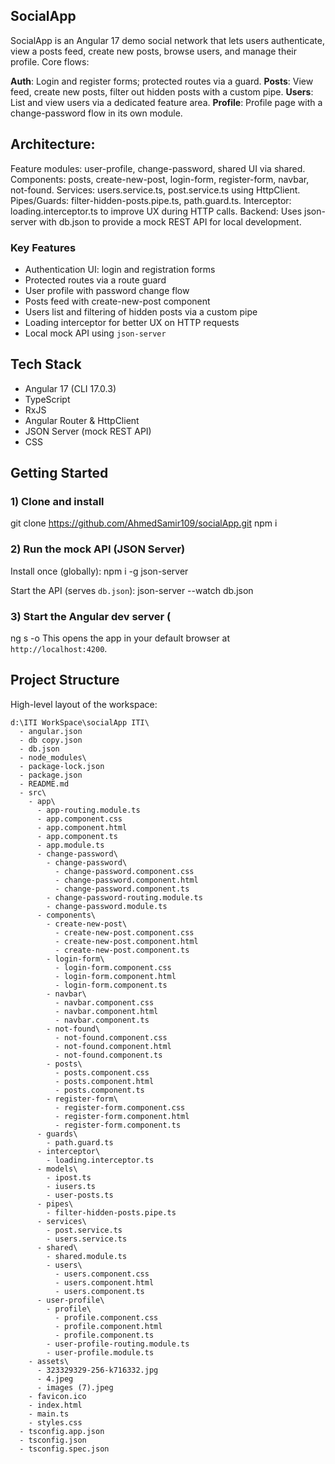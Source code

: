 ## SocialApp
SocialApp is an Angular 17 demo social network that lets users authenticate, view a posts feed, create new posts, browse users, and manage their profile.
Core flows:

**Auth**: Login and register forms; protected routes via a guard.
**Posts**: View feed, create new posts, filter out hidden posts with a custom pipe.
**Users**: List and view users via a dedicated feature area.
**Profile**: Profile page with a change-password flow in its own module.

## Architecture:
Feature modules: user-profile, change-password, shared UI via shared.
Components: posts, create-new-post, login-form, register-form, navbar, not-found.
Services: users.service.ts, post.service.ts using HttpClient.
Pipes/Guards: filter-hidden-posts.pipe.ts, path.guard.ts.
Interceptor: loading.interceptor.ts to improve UX during HTTP calls.
Backend:
Uses json-server with db.json to provide a mock REST API for local development.

### Key Features
- Authentication UI: login and registration forms
- Protected routes via a route guard
- User profile with password change flow
- Posts feed with create-new-post component
- Users list and filtering of hidden posts via a custom pipe
- Loading interceptor for better UX on HTTP requests
- Local mock API using `json-server`

## Tech Stack
- Angular 17 (CLI 17.0.3)
- TypeScript
- RxJS
- Angular Router & HttpClient
- JSON Server (mock REST API)
- CSS

## Getting Started

### 1) Clone and install
git clone https://github.com/AhmedSamir109/socialApp.git
npm i


### 2) Run the mock API (JSON Server)
Install once (globally):
npm i -g json-server

Start the API (serves `db.json`):
json-server --watch db.json

### 3) Start the Angular dev server  (
ng s -o 
This opens the app in your default browser at `http://localhost:4200`.



## Project Structure
High-level layout of the workspace:
```text
d:\ITI WorkSpace\socialApp ITI\
  - angular.json
  - db copy.json
  - db.json
  - node_modules\
  - package-lock.json
  - package.json
  - README.md
  - src\
    - app\
      - app-routing.module.ts
      - app.component.css
      - app.component.html
      - app.component.ts
      - app.module.ts
      - change-password\
        - change-password\
          - change-password.component.css
          - change-password.component.html
          - change-password.component.ts
        - change-password-routing.module.ts
        - change-password.module.ts
      - components\
        - create-new-post\
          - create-new-post.component.css
          - create-new-post.component.html
          - create-new-post.component.ts
        - login-form\
          - login-form.component.css
          - login-form.component.html
          - login-form.component.ts
        - navbar\
          - navbar.component.css
          - navbar.component.html
          - navbar.component.ts
        - not-found\
          - not-found.component.css
          - not-found.component.html
          - not-found.component.ts
        - posts\
          - posts.component.css
          - posts.component.html
          - posts.component.ts
        - register-form\
          - register-form.component.css
          - register-form.component.html
          - register-form.component.ts
      - guards\
        - path.guard.ts
      - interceptor\
        - loading.interceptor.ts
      - models\
        - ipost.ts
        - iusers.ts
        - user-posts.ts
      - pipes\
        - filter-hidden-posts.pipe.ts
      - services\
        - post.service.ts
        - users.service.ts
      - shared\
        - shared.module.ts
        - users\
          - users.component.css
          - users.component.html
          - users.component.ts
      - user-profile\
        - profile\
          - profile.component.css
          - profile.component.html
          - profile.component.ts
        - user-profile-routing.module.ts
        - user-profile.module.ts
    - assets\
      - 323329329-256-k716332.jpg
      - 4.jpeg
      - images (7).jpeg
    - favicon.ico
    - index.html
    - main.ts
    - styles.css
  - tsconfig.app.json
  - tsconfig.json
  - tsconfig.spec.json





